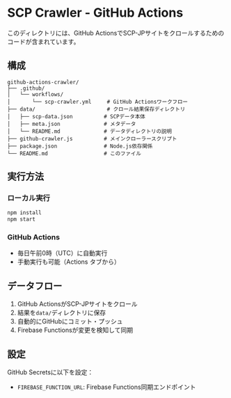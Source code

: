 # SCP Crawler - GitHub Actions

このディレクトリには、GitHub ActionsでSCP-JPサイトをクロールするためのコードが含まれています。

## 構成

```
github-actions-crawler/
├── .github/
│   └── workflows/
│       └── scp-crawler.yml     # GitHub Actionsワークフロー
├── data/                       # クロール結果保存ディレクトリ
│   ├── scp-data.json          # SCPデータ本体
│   ├── meta.json              # メタデータ
│   └── README.md              # データディレクトリの説明
├── github-crawler.js          # メインクローラースクリプト
├── package.json               # Node.js依存関係
└── README.md                  # このファイル
```

## 実行方法

### ローカル実行
```bash
npm install
npm start
```

### GitHub Actions
- 毎日午前0時（UTC）に自動実行
- 手動実行も可能（Actions タブから）

## データフロー

1. GitHub ActionsがSCP-JPサイトをクロール
2. 結果を`data/`ディレクトリに保存
3. 自動的にGitHubにコミット・プッシュ
4. Firebase Functionsが変更を検知して同期

## 設定

GitHub Secretsに以下を設定：
- `FIREBASE_FUNCTION_URL`: Firebase Functions同期エンドポイント